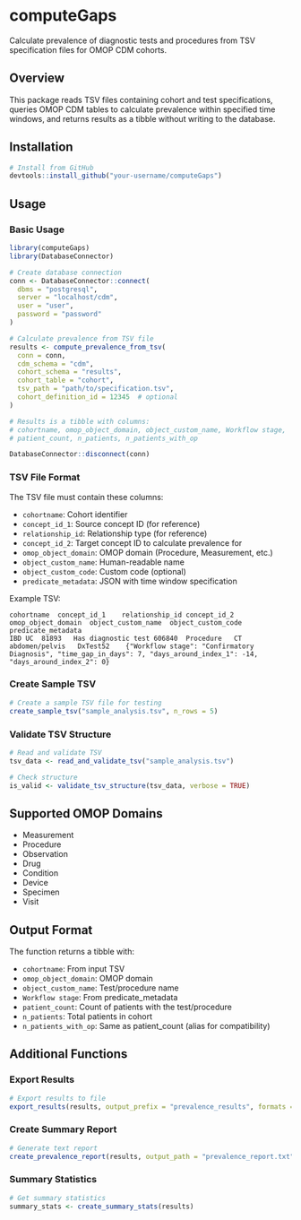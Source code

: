 # computeGaps

Calculate prevalence of diagnostic tests and procedures from TSV specification files for OMOP CDM cohorts.

## Overview

This package reads TSV files containing cohort and test specifications, queries OMOP CDM tables to calculate prevalence within specified time windows, and returns results as a tibble without writing to the database.

## Installation

```r
# Install from GitHub
devtools::install_github("your-username/computeGaps")
```

## Usage

### Basic Usage

```r
library(computeGaps)
library(DatabaseConnector)

# Create database connection
conn <- DatabaseConnector::connect(
  dbms = "postgresql",
  server = "localhost/cdm",
  user = "user",
  password = "password"
)

# Calculate prevalence from TSV file
results <- compute_prevalence_from_tsv(
  conn = conn,
  cdm_schema = "cdm",
  cohort_schema = "results",
  cohort_table = "cohort",
  tsv_path = "path/to/specification.tsv",
  cohort_definition_id = 12345  # optional
)

# Results is a tibble with columns:
# cohortname, omop_object_domain, object_custom_name, Workflow stage,
# patient_count, n_patients, n_patients_with_op

DatabaseConnector::disconnect(conn)
```

### TSV File Format

The TSV file must contain these columns:
- `cohortname`: Cohort identifier
- `concept_id_1`: Source concept ID (for reference)
- `relationship_id`: Relationship type (for reference)
- `concept_id_2`: Target concept ID to calculate prevalence for
- `omop_object_domain`: OMOP domain (Procedure, Measurement, etc.)
- `object_custom_name`: Human-readable name
- `object_custom_code`: Custom code (optional)
- `predicate_metadata`: JSON with time window specification

Example TSV:
```
cohortname	concept_id_1	relationship_id	concept_id_2	omop_object_domain	object_custom_name	object_custom_code	predicate_metadata
IBD UC	81893	Has diagnostic test	606840	Procedure	CT abdomen/pelvis	DxTest52	{"Workflow stage": "Confirmatory Diagnosis", "time_gap_in_days": 7, "days_around_index_1": -14, "days_around_index_2": 0}
```

### Create Sample TSV

```r
# Create a sample TSV file for testing
create_sample_tsv("sample_analysis.tsv", n_rows = 5)
```

### Validate TSV Structure

```r
# Read and validate TSV
tsv_data <- read_and_validate_tsv("sample_analysis.tsv")

# Check structure
is_valid <- validate_tsv_structure(tsv_data, verbose = TRUE)
```

## Supported OMOP Domains

- Measurement
- Procedure
- Observation
- Drug
- Condition
- Device
- Specimen
- Visit

## Output Format

The function returns a tibble with:
- `cohortname`: From input TSV
- `omop_object_domain`: OMOP domain
- `object_custom_name`: Test/procedure name
- `Workflow stage`: From predicate_metadata
- `patient_count`: Count of patients with the test/procedure
- `n_patients`: Total patients in cohort
- `n_patients_with_op`: Same as patient_count (alias for compatibility)

## Additional Functions

### Export Results

```r
# Export results to file
export_results(results, output_prefix = "prevalence_results", formats = c("tsv", "csv"))
```

### Create Summary Report

```r
# Generate text report
create_prevalence_report(results, output_path = "prevalence_report.txt")
```

### Summary Statistics

```r
# Get summary statistics
summary_stats <- create_summary_stats(results)
```